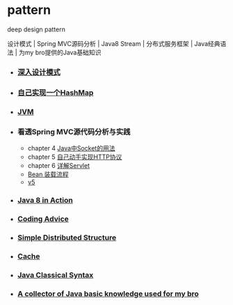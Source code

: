 # pattern
deep design pattern

设计模式 | Spring MVC源码分析 | Java8 Stream | 分布式服务框架 | Java经典语法 | 为my bro提供的Java基础知识  

- ### [深入设计模式](https://github.com/Zychaowill/pattern/tree/master/pattern-design/src/main/java/com/pattern/designpattern)

- ### [自己实现一个HashMap](https://github.com/Zychaowill/pattern/tree/master/pattern-tutor/pattern-tutor-syntax/src/main/java/com/pattern/tutor/syntax/collection/custom/map)

- ### [JVM](https://github.com/Zychaowill/pattern/tree/master/pattern-tutor/pattern-tutor-jvm)

- ### 看透Spring MVC源代码分析与实践
	- chapter 4 [Java中Socket的用法](https://github.com/Zychaowill/pattern/tree/master/pattern-tutor/pattern-tutor-springmvc/src/main/java/com/pattern/tutor/deepinspringmvc/socket)
	- chapter 5 [自己动手实现HTTP协议](https://github.com/Zychaowill/pattern/tree/master/pattern-tutor/pattern-tutor-springmvc/src/main/java/com/pattern/tutor/deepinspringmvc/http)
	- chapter 6 [详解Servlet](https://blog.csdn.net/qq_17776287/article/details/78118769)
	- [Bean 装载流程](https://github.com/Zychaowill/pattern/tree/master/pattern-tutor/pattern-tutor-springmvc/src/main/java/com/pattern/tutor/deepinspringmvc/simple)
	- [v5](https://github.com/Zychaowill/pattern/tree/master/pattern-tutor/pattern-tutor-springmvc/src/main/java/com/pattern/tutor/deepinspringmvc/v5)

- ### [Java 8 in Action](https://github.com/Zychaowill/pattern/tree/master/pattern-tutor/pattern-tutor-syntax/src/main/java/com/pattern/tutor/syntax/action/newfeature/java8)

- ### [Coding Advice](https://github.com/Zychaowill/pattern/tree/master/pattern-coding-thinking/src/main/java/com/pattern/codingthinking/adviceoof)

- ### [Simple Distributed Structure](https://github.com/Zychaowill/pattern/tree/master/pattern-distribution)

- ### [Cache](https://github.com/Zychaowill/pattern/tree/master/pattern-tutor/pattern-tutor-syntax/src/main/java/com/pattern/tutor/syntax/cache)

- ### [Java Classical Syntax](https://github.com/Zychaowill/pattern/tree/master/pattern-tutor/pattern-tutor-syntax/src/main/java/com/pattern/tutor/syntax)

- ### [A collector of Java basic knowledge used for my bro](https://github.com/buildupchao/pattern/tree/master/pattern-collector-java)